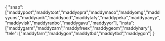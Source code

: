 { "snap": ["maddypoot","maddytoot","maddyopra","maddymaco","maddyomg","maddyyuns","maddyrank","maddyocd","maddytafy","maddypeka","maddypanyy","maddyvisk","maddyranbo","maddygavu","maddyyor"], "insta": ["maddygarm","maddyzarn","maddyfreex","maddygeom","maddyhary"], "tele": ["maddyfarn","maddygon","maddytbd","maddytbd","maddygon"] }
